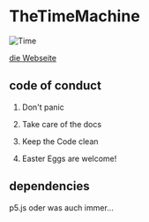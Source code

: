 # TheTimeMachine

![Time](img/giphy.gif)

[die Webseite](https://disc0erg0sum.github.io/TheTimeMachine/)

## code of conduct

1. Don't panic

2. Take care of the docs

3. Keep the Code clean

4. Easter Eggs are welcome!

## dependencies

p5.js oder was auch immer...


